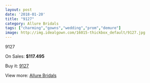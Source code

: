 ```yaml
---
layout: post
date: '2018-01-20'
title: "9127"
category: Allure Bridals
tags: ["charming","gowns","wedding","prom","demure"]
image: http://img.idealgown.com/16015-thickbox_default/9127.jpg
---
```

9127

On Sales: **$117.495**
<a href="https://www.idealgown.com/en/allure-bridals/6394-9127.html"><amp-img layout="responsive" width="600" height="600" src="//img.idealgown.com/16015-thickbox_default/9127.jpg" alt="9127 0" /></a>
<a href="https://www.idealgown.com/en/allure-bridals/6394-9127.html"><amp-img layout="responsive" width="600" height="600" src="//img.idealgown.com/16016-thickbox_default/9127.jpg" alt="9127 1" /></a>

Buy it: [9127](https://www.idealgown.com/en/allure-bridals/6394-9127.html "9127")

View more: [Allure Bridals](https://www.idealgown.com/en/92-allure-bridals "Allure Bridals")
